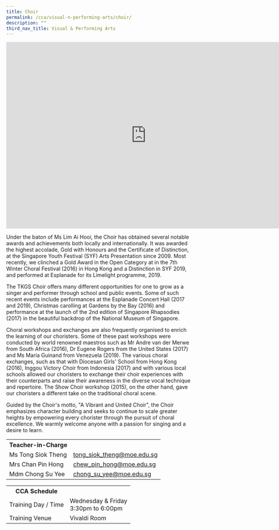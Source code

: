 ```yaml
---
title: Choir
permalink: /cca/visual-n-performing-arts/choir/
description: ""
third_nav_title: Visual & Performing Arts
---
```

<head>
<style>
table {
  border-collapse: collapse;
  width: 100%;
}

th, td {
  padding: 8px;
  text-align: left;
  border-bottom: 1px solid #ddd;
}

tr:hover {background-color: #F5F5DC;}
</style>
</head>

<iframe src="https://docs.google.com/presentation/d/e/2PACX-1vT_5z2_tY9JvbxyIbInqdhvZOhoK7N4CcIqhfMaEBtmYjPEnlEYMxXMYY-XkT3ETjq_h-vo70J3QZSI/embed?start=false&loop=false&delayms=10000" frameborder="0" width="750" height="500" allowfullscreen="true"></iframe>

<p>Under the baton of Ms Lim Ai Hooi, the Choir has obtained several notable awards and achievements both locally and internationally. It was awarded the highest accolade, Gold with Honours and the Certificate of Distinction, at the Singapore Youth Festival (SYF) Arts Presentation since 2009. Most recently, we clinched a Gold Award in the Open Category at in the 7th Winter Choral Festival (2016) in Hong Kong and a Distinction in SYF 2019, and performed at Esplanade for its Limelight programme, 2019.</p>
<p>The TKGS Choir offers many different opportunities for one to grow as a singer and performer through school and public events. Some of such recent events include performances at the Esplanade Concert Hall (2017 and 2019), Christmas carolling at Gardens by the Bay (2016) and performance at the launch of the 2nd edition of Singapore Rhapsodies (2017) in the beautiful backdrop of the National Museum of Singapore.&nbsp;</p>
<p>Choral workshops and exchanges are also frequently organised to enrich the learning of our choristers. Some of these past workshops were conducted by world renowned maestros such as Mr Andre van der Merwe from South Africa (2016), Dr Eugene Rogers from the United States (2017) and Ms Maria Guinand from Venezuela (2019). The various choral exchanges, such as that with Diocesan Girls' School from Hong Kong (2016), Inggou Victory Choir from Indonesia (2017) and with various local schools allowed our choristers to exchange their choir experiences with their counterparts and raise their awareness in the diverse vocal technique and repertoire. The Show Choir workshop (2015), on the other hand, gave our choristers a different take on the traditional choral scene.</p>
<p>Guided by the Choir's motto, "A Vibrant and United Choir", the Choir emphasizes character building and seeks to continue to scale greater heights by empowering every chorister through the pursuit of choral excellence. We warmly welcome anyone with a passion for singing and a desire to learn.</p>

<table>
	<tbody><tr><th colspan="1">Teacher-in-Charge</th>
</tr><tr>
	<td rowspan="1">Ms Tong Siok Theng </td>
 <td><a target="" href="mailto:tong_siok_theng@moe.edu.sg">tong_siok_theng@moe.edu.sg</a></td>
	 	</tr>
<tr>
	<td rowspan="1">Mrs Chan Pin Hong</td>
 <td><a target="" href="mailto:chew_pin_hong@moe.edu.sg">chew_pin_hong@moe.edu.sg</a></td>
	 	</tr>
		<tr>
	<td rowspan="1">Mdm Chong Su Yee </td>
 <td><a target="" href="mailto:chong_su_yee@moe.edu.sg">chong_su_yee@moe.edu.sg</a></td>
	 	</tr>
		<table>
	<tbody><tr><th colspan="1">CCA Schedule</th>
</tr><tr>
	<td rowspan="1"> Training Day / Time</td>
<td>Wednesday & Friday<br>
	3:30pm to 6:00pm
		</td>
	 	</tr>
<tr>
	<td rowspan="1">Training Venue</td>
 <td rowspan="1">Vivaldi Room</td>
	</tr>
</tbody>
		</table>